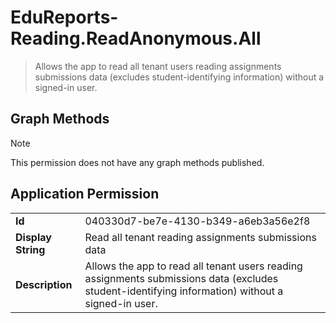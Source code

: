 # EduReports-Reading.ReadAnonymous.All

> Allows the app to read all tenant users reading assignments submissions data (excludes student-identifying information) without a signed-in user.
## Graph Methods

> [!NOTE]
> This permission does not have any graph methods published.

## Application Permission
|||
|-|-|
|**Id**|040330d7-be7e-4130-b349-a6eb3a56e2f8|
|**Display String**|Read all tenant reading assignments submissions data|
|**Description**|Allows the app to read all tenant users reading assignments submissions data (excludes student-identifying information) without a signed-in user.|
